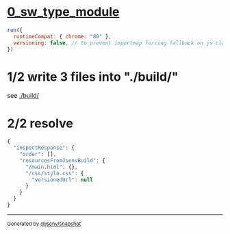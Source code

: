 # [0_sw_type_module](../../service_worker_type_module_build.test.mjs#L31)

```js
run({
  runtimeCompat: { chrome: "80" },
  versioning: false, // to prevent importmap forcing fallback on js classic
})
```

# 1/2 write 3 files into "./build/"

see [./build/](./build/)

# 2/2 resolve

```js
{
  "inspectResponse": {
    "order": [],
    "resourcesFromJsenvBuild": {
      "/main.html": {},
      "/css/style.css": {
        "versionedUrl": null
      }
    }
  }
}
```

---

<sub>
  Generated by <a href="https://github.com/jsenv/core/tree/main/packages/tooling/snapshot">@jsenv/snapshot</a>
</sub>
